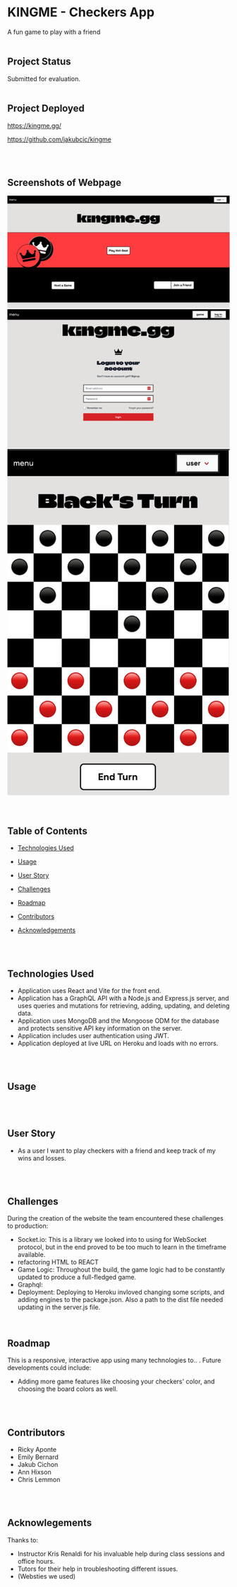 # KINGME - Checkers App
A fun game to play with a friend
<br>
<br>

## Project Status
Submitted for evaluation.
<br>
<br>

## Project Deployed
https://kingme.gg/


https://github.com/jakubcic/kingme

<br>
<br>

## Screenshots of Webpage
<img src="pics/kingmeUpdatedLandingPage.png" alt="Website Screenshot1">
<img src="pics/kingmeggLoginPage.png" alt="Website Screenshot2">
<img src="pics/kingmeFullBoard.png" alt="Website Screenshot3">
<br>
<br>
<br>

## Table of Contents

  * [Technologies Used](#technologies-used)

  * [Usage](#usage)
  
  * [User Story](#user-story)

  * [Challenges](#challenges)
  
  * [Roadmap](#roadmap)
  
  * [Contributors](#contributors)

  * [Acknowledgements](#acknowledgements)
<br>
<br>

## Technologies Used
<ul>
<li>Application uses React and Vite for the front end.
<li>Application has a GraphQL API with a Node.js and Express.js server, and uses queries and mutations for retrieving, adding, updating, and deleting data.
<li>Application uses MongoDB and the Mongoose ODM for the database and protects sensitive API key information on the server.
<li>Application includes user authentication using JWT.
<li>Application deployed at live URL on Heroku and loads with no errors.
</ul>
<br>
<br>

## Usage


<br>
<br>

## User Story
<ul>
<li>As a user I want to play checkers with a friend and keep track of my wins and losses.
</ul>
<br>
<br>


## Challenges
During the creation of the website the team encountered these challenges to production:
<ul>
<li>Socket.io:  This is a library we looked into to using for WebSocket protocol, but in the end proved to be too much to learn in the timeframe available.
<li>refactoring HTML to REACT
<li>Game Logic: Throughout the build, the game logic had to be constantly updated to produce a full-fledged game. 
<li>Graphql: 
<li>Deployment: Deploying to Heroku invloved changing some scripts, and adding engines to the package.json. Also a path to the dist file needed updating in the server.js file.
</ul>
<br>

## Roadmap
This is a responsive, interactive app using many technologies to.. . Future developments could include:
<ul>
<li>Adding more game features like choosing your checkers' color, and choosing the board colors as well.
</ul>
<br>
<br>

## Contributors
<ul>
<li>Ricky Aponte
<li>Emily Bernard
<li>Jakub Cichon
<li>Ann Hixson
<li>Chris Lemmon
</ul>
<br>
<br>

## Acknowlegements
Thanks to:
<ul>
<li>Instructor Kris Renaldi for his invaluable help during class sessions and office hours.
<li>Tutors for their help in troubleshooting different issues.
<li>(Websties we used)